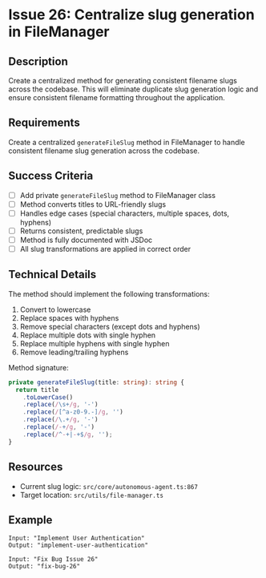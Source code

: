 # Issue 26: Centralize slug generation in FileManager

## Description
Create a centralized method for generating consistent filename slugs across the codebase. This will eliminate duplicate slug generation logic and ensure consistent filename formatting throughout the application.

## Requirements
Create a centralized `generateFileSlug` method in FileManager to handle consistent filename slug generation across the codebase.

## Success Criteria
- [ ] Add private `generateFileSlug` method to FileManager class
- [ ] Method converts titles to URL-friendly slugs
- [ ] Handles edge cases (special characters, multiple spaces, dots, hyphens)
- [ ] Returns consistent, predictable slugs
- [ ] Method is fully documented with JSDoc
- [ ] All slug transformations are applied in correct order

## Technical Details
The method should implement the following transformations:
1. Convert to lowercase
2. Replace spaces with hyphens
3. Remove special characters (except dots and hyphens)
4. Replace multiple dots with single hyphen
5. Replace multiple hyphens with single hyphen
6. Remove leading/trailing hyphens

Method signature:
```typescript
private generateFileSlug(title: string): string {
  return title
    .toLowerCase()
    .replace(/\s+/g, '-')
    .replace(/[^a-z0-9.-]/g, '')
    .replace(/\.+/g, '-')
    .replace(/-+/g, '-')
    .replace(/^-+|-+$/g, '');
}
```

## Resources
- Current slug logic: `src/core/autonomous-agent.ts:867`
- Target location: `src/utils/file-manager.ts`

## Example
```
Input: "Implement User Authentication"
Output: "implement-user-authentication"

Input: "Fix Bug Issue 26"
Output: "fix-bug-26"
```
